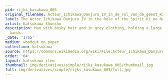 ```yaml
---
pid: rijks_kasukawa_005
original_filename: Acteur_Ichikawa_Danjuro_IV_in_de_rol_van_de_geest_Ki_no_Natora-Rijksmuseum_RP-P-1956-662.jpeg
label: The Actor Ichikawa Danjuro IV in the Role of the Spirit Ki no Natora
artist: Katsukawa Shunshō
description: Man with bushy hair and in grey clothing, holding a large stick in both
  hands.
_date: '1765'
medium: woodcut on paper
collection: katsukawa
source: https://commons.wikimedia.org/wiki/File:Acteur_Ichikawa_Danjuro_IV_in_de_rol_van_de_geest_Ki_no_Natora-Rijksmuseum_RP-P-1956-662.jpeg
order: '04'
layout: katsukawa_item
thumbnail: img/derivatives/simple/rijks_kasukawa_005/thumbnail.jpg
full: img/derivatives/simple/rijks_kasukawa_005/full.jpg
---
```

